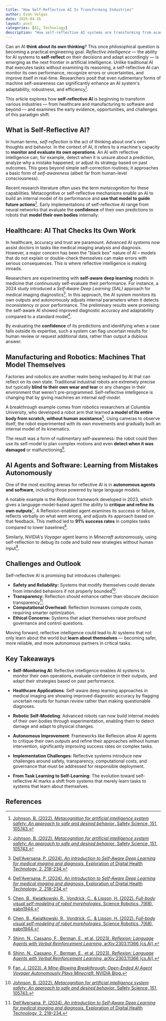 ```yaml
---
title: "How Self-Reflective AI Is Transforming Industries"
author: Evan Volgas
date: 2025-04-26
layout: post
categories: [AI, Technology]
description: "How self-reflective AI systems are transforming from academic curiosities into powerful tools that can examine their own thinking, show their work, and fix mistakes before providing solutions."
---
```


Can an AI **think about its own thinking**? This once philosophical question is becoming a practical engineering goal. *Reflective intelligence* — the ability for AI systems to **self-reflect** on their decisions and adapt accordingly — is emerging as the next frontier in artificial intelligence. Unlike traditional AI that executes tasks without examining its reasoning, a self-reflective AI can monitor its own performance, recognize errors or uncertainties, and improve itself in real-time. Researchers posit that even rudimentary forms of machine self-awareness can significantly enhance an AI system's adaptability, robustness, and efficiency[^1].

This article explores how **self-reflective AI** is beginning to transform various industries — from healthcare and manufacturing to software and beyond — and examines the early evidence, opportunities, and challenges of this paradigm shift.

## What is Self-Reflective AI?

In human terms, *self-reflection* is the act of thinking about one's own thoughts and behavior. In the context of AI, it refers to a machine's capacity to **monitor and evaluate its own operations**. An AI with reflective intelligence can, for example, detect when it is unsure about a prediction, analyze why a mistake happened, or adjust its strategy based on past outcomes. This goes beyond simple self-correction routines; it approaches a basic form of *self-awareness* (albeit far from human-level consciousness).

Recent research literature often uses the term *metacognition* for these capabilities. Metacognitive or self-reflective mechanisms enable an AI to build an internal model of its performance and **use that model to guide future actions**[^1]. Early implementations of self-reflective AI range from neural networks that evaluate the **confidence** of their own predictions to robots that **model their own bodies** internally.

## Healthcare: AI That Checks Its Own Work

In healthcare, accuracy and trust are paramount. Advanced AI systems now assist doctors in tasks like medical imaging analysis and diagnosis. However, a major concern has been the "black box" nature of AI – models that do not explain or double-check themselves can make errors with serious consequences. This is where reflective intelligence is making inroads.

Researchers are experimenting with **self-aware deep learning** models in medicine that continuously self-evaluate their performance. For instance, a 2024 study introduced a *Self-Aware Deep Learning (SAL)* approach for medical imaging diagnostics[^2]. In this approach, the AI system monitors its own outputs and autonomously adjusts internal parameters when it detects inconsistency or poor performance. The preliminary results were promising: the self-aware AI showed improved diagnostic accuracy and adaptability compared to a standard model[^2].

By evaluating the **confidence** of its predictions and identifying when a case falls outside its expertise, such a system can flag uncertain results for human review or request additional data, rather than output a dubious answer.

## Manufacturing and Robotics: Machines That Model Themselves

Factories and robotics are another realm being reshaped by AI that can reflect on its own state. Traditional industrial robots are extremely precise but typically **blind to their own wear and tear** or any changes in their environment that weren't pre-programmed. Self-reflective intelligence is changing that by giving machines an internal *self-model*.

A breakthrough example comes from robotics researchers at Columbia University, who developed a robot arm that learned **a model of its entire body from scratch, without human assistance**[^3]. Using cameras to observe itself, the robot experimented with its own movements and gradually built an internal model of its kinematics.

The result was a form of rudimentary self-awareness: the robot could then use its self-model to plan complex motions and even **detect when it was damaged** or malfunctioning[^3].

## AI Agents and Software: Learning from Mistakes Autonomously

One of the most exciting arenas for reflective AI is in **autonomous agents and software**, including those powered by large language models.

A notable example is the *Reflexion* framework developed in 2023, which gives a language-model-based agent the ability to **critique and refine its own outputs**[^4]. A Reflexion-enabled agent examines its success or failure, reflects verbally on what went wrong, and adjusts its approach based on that feedback. This method led to **91% success rates** in complex tasks compared to lower baselines[^4].

Similarly, NVIDIA's *Voyager* agent learns in *Minecraft* autonomously, using self-reflection to debug its code and build new strategies without human input[^5].

## Challenges and Outlook

Self-reflective AI is promising but introduces challenges:

- **Safety and Reliability:** Systems that modify themselves could deviate from intended behaviors if not properly bounded[^1].
- **Transparency:** Reflection should enhance rather than obscure decision transparency[^2].
- **Computational Overhead:** Reflection increases compute costs, requiring smarter optimization.
- **Ethical Concerns:** Systems that adapt themselves raise profound governance and control questions.

Moving forward, reflective intelligence could lead to AI systems that not only learn about the world but **learn about themselves** — becoming safer, more reliable, and more autonomous partners in critical tasks.

## Key Takeaways

- **Self-Monitoring AI**: Reflective intelligence enables AI systems to monitor their own operations, evaluate confidence in their outputs, and adapt their strategies based on past performance.

- **Healthcare Applications**: Self-aware deep learning approaches in medical imaging are showing improved diagnostic accuracy by flagging uncertain results for human review rather than making questionable diagnoses.

- **Robotic Self-Modeling**: Advanced robots can now build internal models of their own bodies through experimentation, enabling them to detect damage and adapt to physical changes.

- **Autonomous Improvement**: Frameworks like Reflexion allow AI agents to critique their own outputs and refine their approaches without human intervention, significantly improving success rates on complex tasks.

- **Implementation Challenges**: Reflective systems introduce new challenges around safety, transparency, computational costs, and governance that must be addressed for responsible deployment.

- **From Task Learning to Self-Learning**: The evolution toward self-reflective AI marks a shift from systems that merely learn tasks to systems that learn about themselves.

## References

[^1]: [Johnson, B. (2022). *Metacognition for artificial intelligence system safety: An approach to safe and desired behavior*. Safety Science, 151, 105743.](https://doi.org/10.1016/j.ssci.2022.105743)

[^2]: [Dell'Aversana, P. (2024). *An introduction to Self-Aware Deep Learning for medical imaging and diagnosis*. Exploration of Digital Health Technology, 2, 218–234.](https://doi.org/10.37349/edht.2024.00023)

[^3]: [Chen, B., Kwiatkowski, R., Vondrick, C., & Lipson, H. (2022). *Full-body visual self-modeling of robot morphologies*. Science Robotics, 7(68), eabn1944.](https://www.me.columbia.edu/news/hod-lipson-robot-self-awareness)

[^4]: [Shinn, N., Cassano, F., Berman, E., et al. (2023). *Reflexion: Language Agents with Verbal Reinforcement Learning*. arXiv:2303.11366 [cs.AI].](https://arxiv.org/abs/2303.11366)

[^5]: [Fan, J. (2023). *A Mine-Blowing Breakthrough: Open-Ended AI Agent Voyager Autonomously Plays Minecraft*. NVIDIA Blog.](https://blogs.nvidia.com/blog/2023/06/08/ai-agent-voyager-minecraft/)
